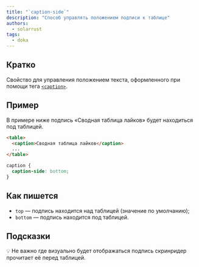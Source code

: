 ```yaml
---
title: "`caption-side`"
description: "Способ управлять положением подписи к таблице"
authors:
  - solarrust
tags:
  - doka
---
```


## Кратко

Свойство для управления положением текста, оформленного при помощи тега [`<caption>`](/html/caption/).

## Пример

В примере ниже подпись «Сводная таблица лайков» будет находиться под таблицей.

```html
<table>
  <caption>Сводная таблица лайков</caption>
  ...
</table>
```

```css
caption {
  caption-side: bottom;
}
```

## Как пишется

- `top` — подпись находится над таблицей (значение по умолчанию);
- `bottom` — подпись находится под таблицей.

## Подсказки

💡 Не важно где визуально будет отображаться подпись скринридер прочитает её перед таблицей.
